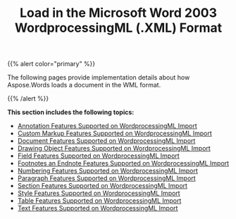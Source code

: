 ﻿---
title: Load in the Microsoft Word 2003 WordprocessingML (.XML) Format
description: "Aspose.Words for Java allows you to work with different features supported on XML – Word 2003 WordprocessingML format import."
type: docs
weight: 40
url: /java/load-in-ms-word-2003-formats/
aliases: [/java/load-in-the-microsoft-word-2003-wordprocessingml-xml-format/]
---

{{% alert color="primary" %}} 

The following pages provide implementation details about how Aspose.Words loads a document in the WML format.

{{% /alert %}} 

**This section includes the following topics:** 

- [Annotation Features Supported on WordprocessingML Import](/words/java/annotation-features-supported-on-wordprocessingml-import/)
- [Custom Markup Features Supported on WordprocessingML Import](/words/java/custom-markup-features-supported-on-wordprocessingml-import/)
- [Document Features Supported on WordprocessingML Import](/words/java/document-features-supported-on-wordprocessingml-import/)
- [Drawing Object Features Supported on WordprocessingML Import](/words/java/drawing-object-features-supported-on-wordprocessingml-import/)
- [Field Features Supported on WordprocessingML Import](/words/java/field-features-supported-on-wordprocessingml-import/)
- [Footnotes an Endnote Features Supported on WordprocessingML Import](/words/java/footnotes-and-endnote-features-supported-on-wordprocessingml-import/)
- [Numbering Features Supported on WordprocessingML Import](/words/java/numbering-features-supported-on-wordprocessingml-import/)
- [Paragraph Features Supported on WordprocessingML Import](/words/java/paragraph-features-supported-on-wordprocessingml-import/)
- [Section Features Supported on WordprocessingML Import](/words/java/section-features-supported-on-wordprocessingml-import/)
- [Style Features Supported on WordprocessingML Import](/words/java/style-features-supported-on-wordprocessingml-import/)
- [Table Features Supported on WordprocessingML Import](/words/java/table-features-supported-on-wordprocessingml-import/)
- [Text Features Supported on WordprocessingML Import](/words/java/text-features-supported-on-wordprocessingml-import/)
